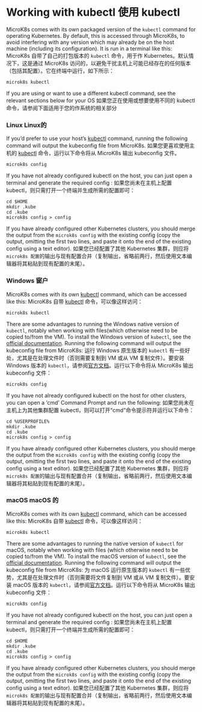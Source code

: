 # Working with kubectl 使用 kubectl

MicroK8s comes with its own packaged version of the `kubectl` command for operating Kubernetes. By default, this is accessed through  MicroK8s, to avoid interfering with any version which may already be on  the host machine (including its configuration). It is run in a terminal  like this:
MicroK8s 自带了自己的打包版本的 `kubectl` 命令，用于作 Kubernetes。默认情况下，这是通过 MicroK8s 访问的，以避免干扰主机上可能已经存在的任何版本（包括其配置）。它在终端中运行，如下所示：

```auto
microk8s kubectl
```

If you are using or want to use a different kubectl command, see the relevant sections below for your OS
如果您正在使用或想要使用不同的 kubectl 命令，请参阅下面适用于您的作系统的相关部分

### Linux Linux的

If you’d prefer to use your host’s [kubectl](https://kubernetes.io/docs/reference/kubectl/overview/) command, running the following command will output the kubeconfig file from MicroK8s.
如果您更喜欢使用主机的 [kubectl](https://kubernetes.io/docs/reference/kubectl/overview/) 命令，运行以下命令将从 MicroK8s 输出 kubeconfig 文件。

```nohighlight
microk8s config
```

If you have not already configured kubectl on the host, you can just open a terminal and generate the required config :
如果您尚未在主机上配置 kubectl，则只需打开一个终端并生成所需的配置即可：

```auto
cd $HOME
mkdir .kube
cd .kube
microk8s config > config
```

If you have already configured other Kubernetes clusters, you should merge the output from the `microk8s config` with the existing config (copy the output, omitting the first two  lines, and paste it onto the end of the existing config using a text  editor).
如果您已经配置了其他 Kubernetes 集群，则应将 `microk8s 配置`的输出与现有配置合并（复制输出，省略前两行，然后使用文本编辑器将其粘贴到现有配置的末尾）。

### Windows 窗户

MicroK8s comes with its own [kubectl](https://kubernetes.io/docs/reference/kubectl/overview/) command, which can be accessed like this:
MicroK8s 自带 [kubectl](https://kubernetes.io/docs/reference/kubectl/overview/) 命令，可以像这样访问：

```auto
microk8s kubectl
```

There are some advantages to running the Windows native version of `kubectl`, notably when working with files(which otherwise need to be copied to/from the VM). To install the Windows version of `kubectl`, see the [official documentation](https://kubernetes.io/docs/tasks/tools/install-kubectl/#install-kubectl-on-windows). Running the following command will output the kubeconfig file from MicroK8s:
运行 Windows 原生版本的 `kubectl` 有一些好处，尤其是在处理文件时（否则需要复制到 VM 或从 VM 复制文件）。要安装 Windows 版本的 `kubectl`，请参阅[官方文档](https://kubernetes.io/docs/tasks/tools/install-kubectl/#install-kubectl-on-windows)。运行以下命令将从 MicroK8s 输出 kubeconfig 文件：

```auto
microk8s config
```

If you have not already configured kubectl on the host for other clusters, you can open a ‘cmd’ Command Prompt and run the following:
如果您尚未在主机上为其他集群配置 kubectl，则可以打开“cmd”命令提示符并运行以下命令：

```auto
cd %USERPROFILE%
mkdir .kube
cd .kube
microk8s config > config
```

If you have already configured other Kubernetes clusters, you should merge the output from the  `microk8s config`  with the existing config (copy the output, omitting the first two  lines, and paste it onto the end of the existing config using a text  editor).
如果您已经配置了其他 Kubernetes 集群，则应将 `microk8s 配置`的输出与现有配置合并（复制输出，省略前两行，然后使用文本编辑器将其粘贴到现有配置的末尾）。

### macOS macOS 的

MicroK8s comes with its own [kubectl](https://kubernetes.io/docs/reference/kubectl/overview/) command, which can be accessed like this:
MicroK8s 自带 [kubectl](https://kubernetes.io/docs/reference/kubectl/overview/) 命令，可以像这样访问：

```auto
microk8s kubectl
```

There are some advantages to running the native version of `kubectl` for macOS, notably when working with files (which otherwise need to be copied to/from the VM). To install the macOS version of `kubectl`, see the [official documentation](https://kubernetes.io/docs/tasks/tools/install-kubectl/#install-kubectl-on-macos). Running the following command will output the kubeconfig file from MicroK8s:
为 macOS 运行原生版本的 `kubectl` 有一些优势，尤其是在处理文件时（否则需要将文件复制到 VM 或从 VM 复制文件）。要安装 macOS 版本的 `kubectl`，请参阅[官方文档](https://kubernetes.io/docs/tasks/tools/install-kubectl/#install-kubectl-on-macos)。运行以下命令将从 MicroK8s 输出 kubeconfig 文件：

```nohighlight
microk8s config
```

If you have not already configured kubectl on the host, you can just open a terminal and generate the required config :
如果您尚未在主机上配置 kubectl，则只需打开一个终端并生成所需的配置即可：

```auto
cd $HOME
mkdir .kube
cd .kube
microk8s config > config
```

If you have already configured other Kubernetes clusters, you should merge the output from the `microk8s config` with the existing config (copy the output, omitting the first two  lines, and paste it onto the end of the existing config using a text  editor).
如果您已经配置了其他 Kubernetes 集群，则应将 `microk8s 配置`的输出与现有配置合并（复制输出，省略前两行，然后使用文本编辑器将其粘贴到现有配置的末尾）。